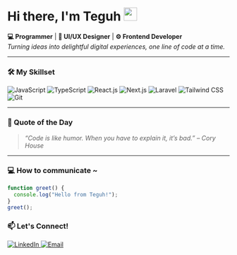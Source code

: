 <h1 align="left">
  Hi there, I'm Teguh <img src="https://media.giphy.com/media/hvRJCLFzcasrR4ia7z/giphy.gif" width="30px" alt="waving hand"/>
</h1>

<p align="left">
  <strong>💻 Programmer</strong> | <strong>🎨 UI/UX Designer</strong> | <strong>⚙️ Frontend Developer</strong><br />
  <em>Turning ideas into delightful digital experiences, one line of code at a time.</em>
</p>

---

### 🛠️ My Skillset


![JavaScript](https://img.shields.io/badge/JavaScript-Advance-FFDD00?style=for-the-badge&logo=javascript&logoColor=F7DF1E)
![TypeScript](https://img.shields.io/badge/TypeScript-Intermediate-3178C6?style=for-the-badge&logo=typescript&logoColor=3178C6)
![React.js](https://img.shields.io/badge/React-Intermediate-61DAFB?style=for-the-badge&logo=react&logoColor=61DAFB)
![Next.js](https://img.shields.io/badge/Next.js-Intermediate-000000?style=for-the-badge&logo=next.js&logoColor=FFFFFF)
![Laravel](https://img.shields.io/badge/Laravel-Intermediate-FF2D20?style=for-the-badge&logo=laravel&logoColor=FF2D20)
![Tailwind CSS](https://img.shields.io/badge/TailwindCSS-Advance-06B6D4?style=for-the-badge&logo=tailwind-css&logoColor=06B6D4)
![Git](https://img.shields.io/badge/Git-Advance-F05032?style=for-the-badge&logo=git&logoColor=F05032)


---

### 💬 Quote of the Day

> _“Code is like humor. When you have to explain it, it’s bad.” – Cory House_

---

### 💻 How to communicate ~

```javascript
function greet() {
  console.log("Hello from Teguh!");
}
greet();
```

### 📫 Let's Connect!
<p align="left">
  <a href="https://www.linkedin.com/in/teguhrmdhn" target="_blank">
    <img alt="LinkedIn" src="https://img.shields.io/badge/LinkedIn-0077B5?style=for-the-badge&logo=linkedin&logoColor=white" />
  </a>
  <a href="mailto:teguhthuv@gmail.com" target="_blank">
    <img alt="Email" src="https://img.shields.io/badge/Email-D14836?style=for-the-badge&logo=gmail&logoColor=white" />
  </a>
</p>
